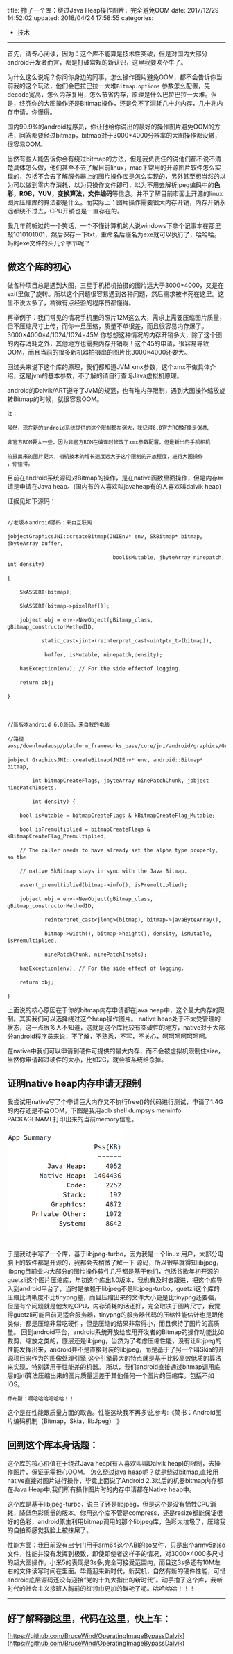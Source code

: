 title: 撸了一个库：绕过Java Heap操作图片，完全避免OOM
date: 2017/12/29 14:52:02
updated: 2018/04/24 17:58:55
categories:
- 技术
---

首先，请专心阅读，因为：这个库不能算是技术性突破，但是对国内大部分android开发者而言，都是打破常规的新认识，这里我要吹个牛了。



为什么这么说呢？你问你身边的同事，怎么操作图片避免OOM，都不会告诉你当前我的这个玩法，他们会巴拉巴拉一大堆`Bitmap.options` 参数怎么配置，先decode宽高，怎么内存复用，怎么节省内存，原理是什么巴拉巴拉一大堆。但是，终究你的大图操作还是Bitimap操作，还是免不了消耗几十兆内存，几十兆内存申请，你懂得。



国内99.9%的android程序员，你让他给你说出的最好的操作图片避免OOM的方法，回答都要经过bitmap，bitmap对于3000*4000分辨率的大图操作都没辙，很容易OOM。

 
当然有些人能告诉你会有绕过bitmap的方法，但是我负责任的说他们都不说不清楚具体怎么做，他们甚至不去了解目前linux，mac下常用的开源图片软件怎么实现的，包括不会去了解服务器上的图片操作库是怎么实现的，另外甚至想当然的以为可以做到零内存消耗，以为只操作文件即可，以为不用去解析jpeg编码中的**色彩，RGB，YUV，变换算法，文件编码**等信息。并不了解目前市面上开源的linux图片压缩库的算法都是什么。而实际上：图片操作需要很大内存开销，内存开销永远都绕不过去，CPU开销也是一直存在的。


我几年前听过的一个笑话，一个不懂计算机的人说windows下拿个记事本在那里敲1010101001，然后保存一下txt，重命名后缀名为exe就可以执行了，哈哈哈。妈的exe文件的头几个字节呢？





## 做这个库的初心

做各种项目总是遇到大图，三星手机相机拍摄的图片远大于3000*4000，又是在exif里做了旋转。所以这个问题很容易遇到各种问题，然后需求被卡死在这里。这里不说太多了，稍微有点经验的程序员都懂得。

再举例子：我们常见的情况手机里的照片12M这么大，需求上需要压缩图片质量，但不压缩尺寸上传，而你一旦压缩，质量不单很差，而且很容易内存爆了。3000×4000×4/1024/1024=45M 你想想这种情况的内存开销多大，除了这个图的内存消耗之外，其他地方也需要内存开销啊！这个45的申请，很容易导致OOM，而且当前的很多新机器拍摄出的图片比3000×4000还要大。


回过头来说下这个库的原理，我们都知道JVM xmx参数，这个xmx不做具体介绍，这是jvm的基本参数，不了解的请自行查询Java虚拟机原理。

android的Dalvik/ART遵守了JVM的规范，也有堆内存限制，遇到大图操作缩放旋转Bitmap的时候，就很容易OOM。

```
注：

虽然，现在新的android系统提供的这个限制都在调大，我记得6.0官方ROM好像是96M,

非官方ROM要大一些，因为非官方ROM在编译时修改了xmx参数配置，但是新出的手机相机

拍摄出来的图片更大，相机技术的增长速度远大于这个限制的开放程度，进行大图操作
，你懂得。

```
目前在android系统源码对Bitmap的操作，是在native函数里面操作，但是内存申请是申请在Java heap。(国内有的人喜欢叫javaheap有的人喜欢叫dalvik heap)

证据见如下源码：

```

//老版本android源码：来自互联网 

jobjectGraphicsJNI::createBitmap(JNIEnv* env, SkBitmap* bitmap, jbyteArray buffer,  

                                  boolisMutable, jbyteArray ninepatch, int density)  

{  

    SkASSERT(bitmap);  

    SkASSERT(bitmap->pixelRef());  

    jobject obj = env->NewObject(gBitmap_class, gBitmap_constructorMethodID,  

           static_cast<jint>(reinterpret_cast<uintptr_t>(bitmap)),  

            buffer, isMutable, ninepatch,density);  

    hasException(env); // For the side effectof logging.  

    return obj;  

}  



//新版本android 6.0源码，来自我的电脑

//路径 aosp/downloadaosp/platform_frameworks_base/core/jni/android/graphics/Graphics.cpp

jobject GraphicsJNI::createBitmap(JNIEnv* env, android::Bitmap* bitmap,

        int bitmapCreateFlags, jbyteArray ninePatchChunk, jobject ninePatchInsets,

        int density) {

    bool isMutable = bitmapCreateFlags & kBitmapCreateFlag_Mutable;

    bool isPremultiplied = bitmapCreateFlags & kBitmapCreateFlag_Premultiplied;

    // The caller needs to have already set the alpha type properly, so the

    // native SkBitmap stays in sync with the Java Bitmap.

    assert_premultiplied(bitmap->info(), isPremultiplied);

    jobject obj = env->NewObject(gBitmap_class, gBitmap_constructorMethodID,

            reinterpret_cast<jlong>(bitmap), bitmap->javaByteArray(),

            bitmap->width(), bitmap->height(), density, isMutable, isPremultiplied,

            ninePatchChunk, ninePatchInsets);

    hasException(env); // For the side effect of logging.

    return obj;

}
```

上面说的核心原因在于你的bitmap内存申请都在java heap中，这个最大内存的限制。其实我们可以选择绕过这个heap操作图片。 
native heap处于不太受管理的状态，这一点很多人不知道，这就是这个库比较有突破性的地方，native对于大部分android程序员来说，不了解，不熟悉，不写，不关心，呵呵呵呵呵呵呵。

在native中我们可以申请到硬件可提供的最大内存，而不会被虚拟机限制住size，当然你申请超过硬件的大小，比如2G，就会被系统给杀掉。

## 证明native heap内存申请无限制
我尝试用native写了个申请巨大内存又不执行free()的代码进行测试，申请了1.4G的内存还是不会OOM，下图是我用adb shell dumpsys meminfo PACKAGENAME打印出来的当前memory信息。


![](assets/native_memory_show.png)

# 

于是我动手写了一个库，基于libjpeg-turbo，因为我是一个linux 用户，大部分电脑上的软件都是开源的，我都会去稍微了解一下 源码，所以很早就得知libjpeg，libpng目前业内大部分的图片操作软件几乎都是基于他们，包括谷歌年初开源的guetzli这个图片压缩库，年初这个库出1.0版本，我也有及时去跟进，把这个库导入到android平台了，当时是依赖于libjpeg不是libjpeg-turbo，guetzli这个库的压缩比清晰度不比tinypng差，而且压缩出来的文件大小更是比tinypng还要强，但是有个问题就是他太吃CPU，内存消耗的话还好，完全取决于图片尺寸，我觉得guetzli可能目前更适合服务器，tinypng的服务器代码的压缩性能估计也是跟他类似，都是压缩非常吃硬件，但是压缩的结果非常得小，而且保持了图片的高质量。 
回到android平台，android系统开放给应用开发者的Bitmap的操作功能比如裁剪，缩放之类的，底层还是libjpeg，当然为了考虑压缩性能，没有让libjpeg的性能发挥出来，android并不是直接封装的libjpeg，而是基于了另一个叫Skia的开源项目来作为的图像处理引擎,这个引擎最大的特点就是基于比较高效低质的算法来实现，特别适用于性能差的机器。 
所以，我们android直接通过bitmap调用底层的jni算法压缩出来的图片质量远差于其他任何一个图片的压缩库。包括不如IOS。


    乔布斯：啊哈哈哈哈哈哈！！

这个是在性能跟质量方面的取舍。性能这块我不再多说,参考:《简书：Android图片编码机制（Bitmap，Skia，libJpeg） 
》

## 回到这个库本身话题：
这个库的核心价值在于绕过Java heap(有人喜欢叫叫Dalvik heap)的限制，去操作图片，保证无需担心OOM。 
怎么绕过java heap呢？就是绕过bitmap,直接用native直接对图片进行操作，毕竟上面说了Android 2.3以后的机器bitmap内存都在Java Heap中,我们所有操作图片时的内存申请都在Native heap中。



这个库是基于libjpeg-turbo，说白了还是libjpeg，但是这个是没有牺牲CPU消耗，降低色彩质量的版本。你用这个库不管是compress，还是resize都能保证很好的色彩，android原生利用bitmap调用的那个libjpeg库，色彩太垃圾了，压缩我的自拍照感觉我脸上被抹屎了。



性能方面：我目前没有出专门用于arm64这个ABI的so文件，只是出个armv5的so文件，性能并没有发挥到极致，即使即使者这样子的情况，对3000×4000多尺寸的超大图操作，小米5的表现是3s多,完全可接受范围内，而且这3s多还有10M左右的文件读写时间在里面。毕竟迎来新时代，新契机，自然有新的硬件性能，可惜android底层源码还没有迎接“党的十九大指出的新时代”。动手撸了这个库，我新时代的社会主义接班人胸前的红领巾更加的鲜艳了呢。哈哈哈哈！！！

-------------------
## 好了解释到这里，代码在这里，快上车：
[https://github.com/BruceWind/OperatingImageBypassDalvik](https://github.com/BruceWind/OperatingImageBypassDalvik)